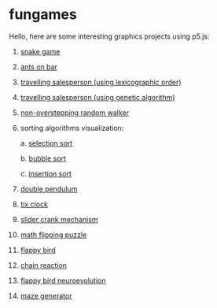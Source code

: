 # fungames
Hello, here are some interesting graphics projects using p5.js:
1. [snake game](https://codewithkaranjeswani.github.io/fungames/snake/)
2. [ants on bar](https://codewithkaranjeswani.github.io/fungames/antsonbar/)
3. [travelling salesperson (using lexicographic order)](https://codewithkaranjeswani.github.io/fungames/travelling_salesperson/)
4. [travelling salesperson (using genetic algorithm)](https://codewithkaranjeswani.github.io/fungames/travelling_salesperson_comparision/)
5. [non-overstepping random walker](https://codewithkaranjeswani.github.io/fungames/nonoverstepping_randomwalker_predictive/)
6. sorting algorithms visualization:

    a. [selection sort](https://codewithkaranjeswani.github.io/fungames/sorting_algorithms/selection_sort/)

    b. [bubble sort](https://codewithkaranjeswani.github.io/fungames/sorting_algorithms/bubble_sort/)

    c. [insertion sort](https://codewithkaranjeswani.github.io/fungames/sorting_algorithms/insertion_sort/)

7. [double pendulum](https://codewithkaranjeswani.github.io/fungames/double_pendulum/)
8. [tix clock](https://codewithkaranjeswani.github.io/fungames/tix_clock/)
9. [slider crank mechanism](https://codewithkaranjeswani.github.io/fungames/slider_crank_mechanism/)
10. [math flipping puzzle](https://codewithkaranjeswani.github.io/fungames/math_flipping_puzzle/)
11. [flappy bird](https://codewithkaranjeswani.github.io/fungames/flappy_bird/)
12. [chain reaction](https://codewithkaranjeswani.github.io/fungames/chain_reaction_game/)
13. [flappy bird neuroevolution](https://codewithkaranjeswani.github.io/fungames/flappy_bird_neuroevolution/)
14. [maze generator](https://codewithkaranjeswani.github.io/fungames/maze_generator/)
